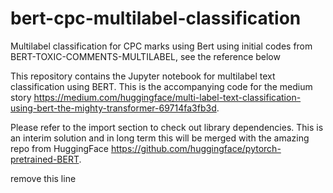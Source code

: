 # bert-cpc-multilabel-classification
Multilabel classification for CPC marks using Bert using initial codes from BERT-TOXIC-COMMENTS-MULTILABEL, see the reference below

This repository contains the Jupyter notebook for multilabel text classification using BERT.  This is the accompanying code for the medium story https://medium.com/huggingface/multi-label-text-classification-using-bert-the-mighty-transformer-69714fa3fb3d.

Please refer to the import section to check out library dependencies.  This is an interim solution and in long term this will be merged with the amazing repo from HuggingFace https://github.com/huggingface/pytorch-pretrained-BERT.

remove this line

